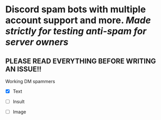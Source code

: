 # Discord spam bots with multiple account support and more. *Made strictly for testing anti-spam for server owners*

## PLEASE READ EVERYTHING BEFORE WRITING AN ISSUE!!
Working DM spammers
 - [X] Text
 - [ ] Insult
 - [ ] Image


